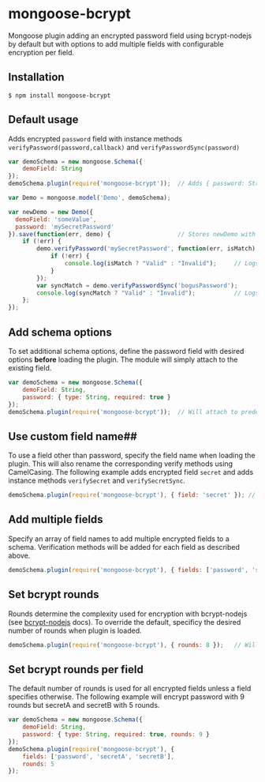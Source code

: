 # mongoose-bcrypt #

Mongoose plugin adding an encrypted password field using bcrypt-nodejs by default but with options to add multiple fields with configurable encryption per field.

## Installation ##

```
$ npm install mongoose-bcrypt
```

## Default usage ##
Adds encrypted `password` field with instance methods `verifyPassword(password,callback)` and `verifyPasswordSync(password)`

```javascript
var demoSchema = new mongoose.Schema({
    demoField: String
});
demoSchema.plugin(require('mongoose-bcrypt'));	// Adds { password: String } to schema

var Demo = mongoose.model('Demo', demoSchema);

var newDemo = new Demo({
  demoField: 'someValue',
  password: 'mySecretPassword'
}).save(function(err, demo) {					// Stores newDemo with encrypted password
	if (!err) {
		demo.verifyPassword('mySecretPassword', function(err, isMatch) {
			if (!err) {
				console.log(isMatch ? "Valid" : "Invalid");		// Logs 'Valid'
			}
		});
		var syncMatch = demo.verifyPasswordSync('bogusPassword');
		console.log(syncMatch ? "Valid" : "Invalid");			// Logs 'Invalid'
	};
});
```
## Add schema options ##
To set additional schema options, define the password field with desired options **before** loading the plugin. The module will simply attach to the existing field.
```javascript
var demoSchema = new mongoose.Schema({
    demoField: String,
	password: { type: String, required: true }
});
demoSchema.plugin(require('mongoose-bcrypt'));	// Will attach to predefined password field
```
## Use custom field name##
To use a field other than password, specify the field name when loading the plugin. This will also rename the corresponding verify methods using CamelCasing. The following example adds encrypted field `secret` and adds instance methods `verifySecret` and `verifySecretSync`. 
```javascript
demoSchema.plugin(require('mongoose-bcrypt'), { field: 'secret' });	// Add 'secret' field
```
## Add multiple fields ##
Specify an array of field names to add multiple encrypted fields to a schema. Verification methods will be added for each field as described above.
```javascript
demoSchema.plugin(require('mongoose-bcrypt'), { fields: ['password', 'secret'] });	// Add 'password' and 'secret' fields
```
## Set bcrypt rounds ##
Rounds determine the complexity used for encryption with bcrypt-nodejs (see [bcrypt-nodejs](https://www.npmjs.org/package/bcrypt-nodejs "bcrypt-nodejs") docs). To override the default, specificy the desired number of rounds when plugin is loaded.
```javascript
demoSchema.plugin(require('mongoose-bcrypt'), { rounds: 8 });	// Will use bcrypt with 8 rounds
```
## Set bcrypt rounds per field ##
The default number of rounds is used for all encrypted fields unless a field specifies otherwise. The following example will encrypt password with 9 rounds but secretA and secretB with 5 rounds.
```javascript
var demoSchema = new mongoose.Schema({
    demoField: String,
	password: { type: String, required: true, rounds: 9 }
});
demoSchema.plugin(require('mongoose-bcrypt'), { 
	fields: ['password', 'secretA', 'secretB'], 
	rounds: 5 
});
```
